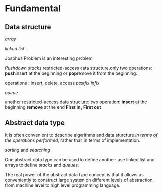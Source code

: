 # Fundamental

## Data structure

*array*

*linked list*

Josphus Problem is an interesting problem

*Pushdown stacks*
   restricted-access data structure,only two operations: **push**insert at the beginning or **pop**remove it from the beginning.
   
 operations : insert, delete, access
 *postfix* *infix* 
   
*queue*

another restricted-access data structure:
two operation: **insert** at the beginning
               **remove** at the end
**First in , First out**

## Abstract data type ##

It is often convenient to describe algorithms and data sturcture *in terms of the operations performed*, rather than in terms of implementation.

*sorting*  and *searching*

One abstract data type can be used to define another: use linked list and arrays to define *stacks* and *queues*.

The real power of the abstract data type concept is that it allows us conveniently to construct large system on different levels of abstraction, from machine level to high level programming language.


